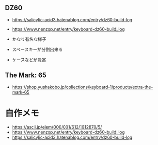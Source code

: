 
## DZ60
* https://salicylic-acid3.hatenablog.com/entry/dz60-build-log
* https://www.nenzop.net/entry/keyboard-dz60-build_log

* かなり有名な様子
* スペースキーが分割出来る
* ケースなどが豊富

## The Mark: 65
* https://shop.yushakobo.jp/collections/keyboard-1/products/extra-the-mark-65

# 自作メモ
* https://ascii.jp/elem/000/001/612/1612870/5/
* https://www.nenzop.net/entry/keyboard-dz60-build_log
* https://salicylic-acid3.hatenablog.com/entry/dz60-build-log